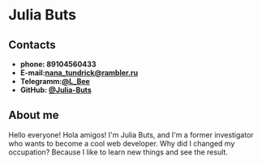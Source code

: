 # Julia Buts

## Contacts
- **phone: 89104560433**
- **E-mail:[nana_tundrick@rambler.ru](mailto:nana_tundrick@rambler.ru)**
- **Telegramm:[@L_Bee](https://t.me/L_Bee)**
- **GitHub: [@Julia-Buts](https://github.com/Julia-Buts)**

## About me
Hello everyone! Hola amigos! I'm Julia Buts, and I'm a former investigator who wants to become a cool web developer. Why did I changed my occupation? Because I like to learn new things and see the result.

